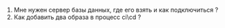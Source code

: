 1) Мне нужен сервер базы данных, где его взять и как подключиться ?
2) Как добавить два образа в процесс ci\cd ?

